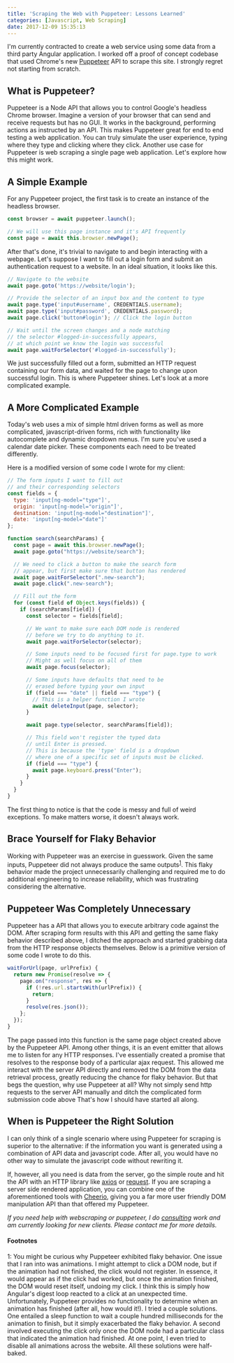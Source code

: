 ```yaml
---
title: 'Scraping the Web with Puppeteer: Lessons Learned'
categories: [Javascript, Web Scraping]
date: 2017-12-09 15:35:13
---
```


I'm currently contracted to create a web service using some data from a third party Angular application. I worked off a proof of concept codebase that used Chrome's new [Puppeteer](https://github.com/GoogleChrome/puppeteer) API to scrape this site. I strongly regret not starting from scratch.

<!-- more -->

## What is Puppeteer?

Puppeteer is a Node API that allows you to control Google's headless Chrome browser. Imagine a version of your browser that can send and receive requests but has no GUI. It works in the background, performing actions as instructed by an API. This makes Puppeteer great for end to end testing a web application. You can truly simulate the user experience, typing where they type and clicking where they click. Another use case for Puppeteer is web scraping a single page web application. Let's explore how this might work.

## A Simple Example

For any Puppeteer project, the first task is to create an instance of the headless browser.

```js
const browser = await puppeteer.launch();

// We will use this page instance and it's API frequently
const page = await this.browser.newPage();
```

After that's done, it's trivial to navigate to and begin interacting with a webpage. Let's suppose I want to fill out a login form and submit an authentication request to a website. In an ideal situation, it looks like this.

```js
// Navigate to the website
await page.goto('https://website/login');

// Provide the selector of an input box and the content to type
await page.type('input#username', CREDENTIALS.username);
await page.type('input#password', CREDENTIALS.password);
await page.click('button#login'); // Click the login button

// Wait until the screen changes and a node matching
// the selector #logged-in-successfully appears,
// at which point we know the login was successful
await page.waitForSelector('#logged-in-successfully');
```

We just successfully filled out a form, submitted an HTTP request containing our form data, and waited for the page to change upon successful login. This is where Puppeteer shines. Let's look at a more complicated example.

## A More Complicated Example

Today's web uses a mix of simple html driven forms as well as more complicated, javascript-driven forms, rich with functionality like autocomplete and dynamic dropdown menus. I'm sure you've used a calendar date picker. These components each need to be treated differently.

Here is a modified version of some code I wrote for my client:

```js
// The form inputs I want to fill out
// and their corresponding selectors
const fields = {
  type: 'input[ng-model="type"]',
  origin: 'input[ng-model="origin"]',
  destination: 'input[ng-model="destination"]',
  date: 'input[ng-model="date"]'
};

function search(searchParams) {
  const page = await this.browser.newPage();
  await page.goto("https://website/search");

  // We need to click a button to make the search form
  // appear, but first make sure that button has rendered
  await page.waitForSelector(".new-search");
  await page.click(".new-search");

  // Fill out the form
  for (const field of Object.keys(fields)) {
    if (searchParams[field]) {
      const selector = fields[field];

      // We want to make sure each DOM node is rendered
      // before we try to do anything to it.
      await page.waitForSelector(selector);

      // Some inputs need to be focused first for page.type to work
      // Might as well focus on all of them
      await page.focus(selector);

      // Some inputs have defaults that need to be
      // erased before typing your own input
      if (field === "date" || field === "type") {
        // This is a helper function I wrote
        await deleteInput(page, selector);
      }

      await page.type(selector, searchParams[field]);

      // This field won't register the typed data
      // until Enter is pressed.
      // This is because the 'type' field is a dropdown
      // where one of a specific set of inputs must be clicked.
      if (field === "type") {
        await page.keyboard.press("Enter");
      }
    }
  }
}
```

The first thing to notice is that the code is messy and full of weird exceptions. To make matters worse, it doesn't always work.

## Brace Yourself for Flaky Behavior

Working with Puppeteer was an exercise in guesswork. Given the same inputs, Puppeteer did not always produce the same outputs<sup>[1](#footnote1)</sup>. This flaky behavior made the project unnecessarily challenging and required me to do additional engineering to increase reliability, which was frustrating considering the alternative.

## Puppeteer Was Completely Unnecessary

Puppeteer has a API that allows you to execute arbitrary code against the DOM. After scraping form results with this API and getting the same flaky behavior described above, I ditched the approach and started grabbing data from the HTTP response objects themselves. Below is a primitive version of some code I wrote to do this.

```js
waitForUrl(page, urlPrefix) {
  return new Promise(resolve => {
    page.on("response", res => {
      if (!res.url.startsWith(urlPrefix)) {
        return;
      }
      resolve(res.json());
    };
  });
}
```

The page passed into this function is the same page object created above by the Puppeteer API. Among other things, it is an event emitter that allows me to listen for any HTTP responses. I've essentially created a promise that resolves to the response body of a particular ajax request. This allowed me interact with the server API directly and removed the DOM from the data retrieval process, greatly reducing the chance for flaky behavior. But that begs the question, why use Puppeteer at all? Why not simply send http requests to the server API manually and ditch the complicated form submission code above That's how I should have started all along.

## When is Puppeteer the Right Solution

I can only think of a single scenario where using Puppeteer for scraping is superior to the alternative: if the information you want is generated using a combination of API data and javascript code. After all, you would have no other way to simulate the javascript code without rewriting it.

If, however, all you need is data from the server, go the simple route and hit the API with an HTTP library like [axios](https://github.com/axios/axios) or [request](https://github.com/request/request). If you are scraping a server side rendered application, you can combine one of the aforementioned tools with [Cheerio](https://github.com/cheeriojs/cheerio), giving you a far more user friendly DOM manipulation API than that offered my Puppeteer.

_If you need help with webscraping or puppeteer, I do [consulting](/hire-me) work and am currently looking for new clients. Please contact me for more details._

#### Footnotes

<a name="footnote1">1</a>: You might be curious why Puppeteer exhibited flaky behavior. One issue that I ran into was animations. I might attempt to click a DOM node, but if the animation had not finished, the click would not register. In essence, it would appear as if the click had worked, but once the animation finished, the DOM would reset itself, undoing my click. I think this is simply how Angular's digest loop reacted to a click at an unexpected time. Unfortunately, Puppeteer provides no functionality to determine when an animation has finished (after all, how would it!). I tried a couple solutions. One entailed a sleep function to wait a couple hundred milliseconds for the animation to finish, but it simply exacerbated the flaky behavior. A second involved executing the click only once the DOM node had a particular class that indicated the animation had finished. At one point, I even tried to disable all animations across the website. All these solutions were half-baked.
